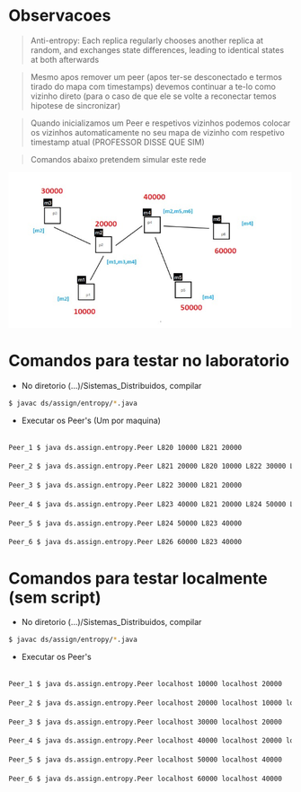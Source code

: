 # Observacoes

> Anti-entropy: Each replica regularly chooses another replica at random,
and exchanges state differences, leading to identical states at both
afterwards

> Mesmo apos remover um peer (apos ter-se desconectado e termos tirado do mapa com timestamps) devemos continuar a te-lo como vizinho direto (para o caso de que ele se volte a reconectar temos hipotese de sincronizar)

> Quando inicializamos um Peer e respetivos vizinhos podemos colocar os vizinhos automaticamente no seu mapa de vizinho com respetivo timestamp atual (PROFESSOR DISSE QUE SIM)

> Comandos abaixo pretendem simular este rede

![alt text](peer_network.jpeg)



# Comandos para testar no laboratorio 


+ No diretorio (...)/Sistemas_Distribuidos, compilar

```bash
$ javac ds/assign/entropy/*.java
```

+ Executar os Peer's (Um por maquina)


```bash 

Peer_1 $ java ds.assign.entropy.Peer L820 10000 L821 20000 

Peer_2 $ java ds.assign.entropy.Peer L821 20000 L820 10000 L822 30000 L823 40000 

Peer_3 $ java ds.assign.entropy.Peer L822 30000 L821 20000

Peer_4 $ java ds.assign.entropy.Peer L823 40000 L821 20000 L824 50000 L826 60000

Peer_5 $ java ds.assign.entropy.Peer L824 50000 L823 40000

Peer_6 $ java ds.assign.entropy.Peer L826 60000 L823 40000

```


# Comandos para testar localmente (sem script)

+ No diretorio (...)/Sistemas_Distribuidos, compilar

```bash
$ javac ds/assign/entropy/*.java
```

+ Executar os Peer's

```bash 

Peer_1 $ java ds.assign.entropy.Peer localhost 10000 localhost 20000 

Peer_2 $ java ds.assign.entropy.Peer localhost 20000 localhost 10000 localhost 30000 localhost 40000 

Peer_3 $ java ds.assign.entropy.Peer localhost 30000 localhost 20000

Peer_4 $ java ds.assign.entropy.Peer localhost 40000 localhost 20000 localhost 50000 localhost 60000

Peer_5 $ java ds.assign.entropy.Peer localhost 50000 localhost 40000

Peer_6 $ java ds.assign.entropy.Peer localhost 60000 localhost 40000

```